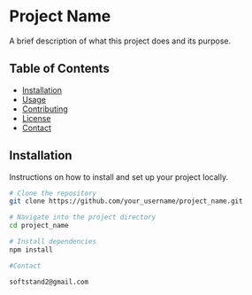 # Project Name

A brief description of what this project does and its purpose.

## Table of Contents

- [Installation](#installation)
- [Usage](#usage)
- [Contributing](#contributing)
- [License](#license)
- [Contact](#contact)

## Installation

Instructions on how to install and set up your project locally.

```bash
# Clone the repository
git clone https://github.com/your_username/project_name.git

# Navigate into the project directory
cd project_name

# Install dependencies
npm install

#Contact

softstand2@gmail.com